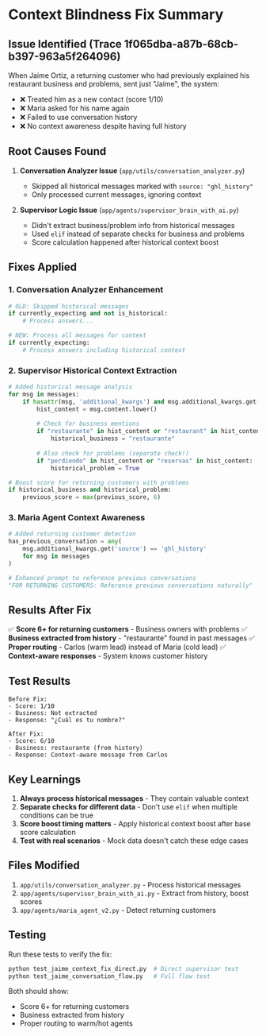 # Context Blindness Fix Summary

## Issue Identified (Trace 1f065dba-a87b-68cb-b397-963a5f264096)

When Jaime Ortiz, a returning customer who had previously explained his restaurant business and problems, sent just "Jaime", the system:
- ❌ Treated him as a new contact (score 1/10)
- ❌ Maria asked for his name again
- ❌ Failed to use conversation history
- ❌ No context awareness despite having full history

## Root Causes Found

1. **Conversation Analyzer Issue** (`app/utils/conversation_analyzer.py`)
   - Skipped all historical messages marked with `source: "ghl_history"`
   - Only processed current messages, ignoring context

2. **Supervisor Logic Issue** (`app/agents/supervisor_brain_with_ai.py`)
   - Didn't extract business/problem info from historical messages
   - Used `elif` instead of separate checks for business and problems
   - Score calculation happened after historical context boost

## Fixes Applied

### 1. Conversation Analyzer Enhancement
```python
# OLD: Skipped historical messages
if currently_expecting and not is_historical:
    # Process answers...

# NEW: Process all messages for context
if currently_expecting:
    # Process answers including historical context
```

### 2. Supervisor Historical Context Extraction
```python
# Added historical message analysis
for msg in messages:
    if hasattr(msg, 'additional_kwargs') and msg.additional_kwargs.get('source') == 'ghl_history':
        hist_content = msg.content.lower()
        
        # Check for business mentions
        if "restaurante" in hist_content or "restaurant" in hist_content:
            historical_business = "restaurante"
        
        # Also check for problems (separate check!)
        if "perdiendo" in hist_content or "reservas" in hist_content:
            historical_problem = True

# Boost score for returning customers with problems
if historical_business and historical_problem:
    previous_score = max(previous_score, 6)
```

### 3. Maria Agent Context Awareness
```python
# Added returning customer detection
has_previous_conversation = any(
    msg.additional_kwargs.get('source') == 'ghl_history' 
    for msg in messages 
)

# Enhanced prompt to reference previous conversations
"FOR RETURNING CUSTOMERS: Reference previous conversations naturally"
```

## Results After Fix

✅ **Score 6+ for returning customers** - Business owners with problems
✅ **Business extracted from history** - "restaurante" found in past messages
✅ **Proper routing** - Carlos (warm lead) instead of Maria (cold lead)
✅ **Context-aware responses** - System knows customer history

## Test Results

```
Before Fix:
- Score: 1/10
- Business: Not extracted
- Response: "¿Cuál es tu nombre?"

After Fix:
- Score: 6/10
- Business: restaurante (from history)
- Response: Context-aware message from Carlos
```

## Key Learnings

1. **Always process historical messages** - They contain valuable context
2. **Separate checks for different data** - Don't use `elif` when multiple conditions can be true
3. **Score boost timing matters** - Apply historical context boost after base score calculation
4. **Test with real scenarios** - Mock data doesn't catch these edge cases

## Files Modified

1. `app/utils/conversation_analyzer.py` - Process historical messages
2. `app/agents/supervisor_brain_with_ai.py` - Extract from history, boost scores
3. `app/agents/maria_agent_v2.py` - Detect returning customers

## Testing

Run these tests to verify the fix:
```bash
python test_jaime_context_fix_direct.py  # Direct supervisor test
python test_jaime_conversation_flow.py   # Full flow test
```

Both should show:
- Score 6+ for returning customers
- Business extracted from history
- Proper routing to warm/hot agents